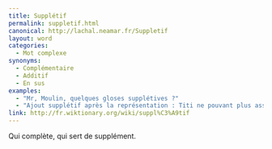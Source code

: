 ```yaml
---
title: Supplétif
permalink: suppletif.html
canonical: http://lachal.neamar.fr/Suppletif
layout: word
categories:
  - Mot complexe
synonyms:
  - Complémentaire
  - Additif
  - En sus
examples:
  - "Mr, Moulin, quelques gloses supplétives ?"
  - "Ajout supplétif après la représentation : Titi ne pouvant plus assurer son autarcie a dû se dégoter un CDD dont les revenus mensuels lui permirent de rembourser son crédit… (cf. histoires)"
link: http://fr.wiktionary.org/wiki/suppl%C3%A9tif
---
```


Qui complète, qui sert de supplément.

